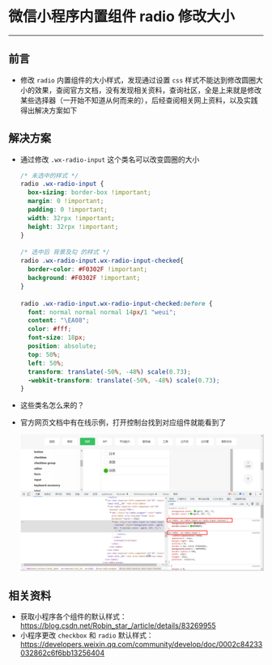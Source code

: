 # 微信小程序内置组件 radio 修改大小

---

## 前言

- 修改 `radio` 内置组件的大小样式，发现通过设置 `css` 样式不能达到修改圆圈大小的效果，查阅官方文档，没有发现相关资料，查询社区，全是上来就是修改某些选择器（一开始不知道从何而来的），后经查阅相关网上资料，以及实践得出解决方案如下

## 解决方案

- 通过修改 `.wx-radio-input` 这个类名可以改变圆圈的大小

  ```css
  /* 未选中的样式 */
  radio .wx-radio-input {
  	box-sizing: border-box !important;
  	margin: 0 !important;
  	padding: 0 !important;
  	width: 32rpx !important;
  	height: 32rpx !important;
  }
  
  /* 选中后 背景及勾 的样式 */
  radio .wx-radio-input.wx-radio-input-checked{
  	border-color: #F0302F !important;
  	background: #F0302F !important;
  }
  
  radio .wx-radio-input.wx-radio-input-checked:before {
    font: normal normal normal 14px/1 "weui";
    content: "\EA08";
  	color: #fff;
    font-size: 18px;
    position: absolute;
    top: 50%;
    left: 50%;
    transform: translate(-50%, -48%) scale(0.73);
    -webkit-transform: translate(-50%, -48%) scale(0.73);
  }
  ```

- 这些类名怎么来的？

- 官方网页文档中有在线示例，打开控制台找到对应组件就能看到了

  <img src="./assets/image-20230106161040792.png" alt="image-20230106161040792" style="zoom:80%;" />

## 相关资料

- 获取小程序各个组件的默认样式：https://blog.csdn.net/Robin_star_/article/details/83269955
- 小程序更改 `checkbox` 和 `radio` 默认样式：https://developers.weixin.qq.com/community/develop/doc/0002c84233032862c6f6bb13256404
